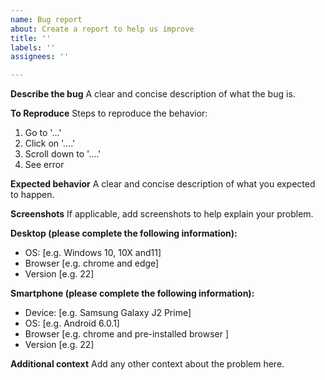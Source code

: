 ```yaml
---
name: Bug report
about: Create a report to help us improve
title: ''
labels: ''
assignees: ''

---
```


**Describe the bug**
A clear and concise description of what the bug is.

**To Reproduce**
Steps to reproduce the behavior:
1. Go to '...'
2. Click on '....'
3. Scroll down to '....'
4. See error

**Expected behavior**
A clear and concise description of what you expected to happen.

**Screenshots**
If applicable, add screenshots to help explain your problem.

**Desktop (please complete the following information):**
 - OS: [e.g. Windows 10, 10X and11]
 - Browser [e.g. chrome and edge]
 - Version [e.g. 22]

**Smartphone (please complete the following information):**
 - Device: [e.g. Samsung Galaxy J2 Prime]
 - OS: [e.g. Android 6.0.1]
 - Browser [e.g. chrome and pre-installed browser ]
 - Version [e.g. 22]

**Additional context**
Add any other context about the problem here.
